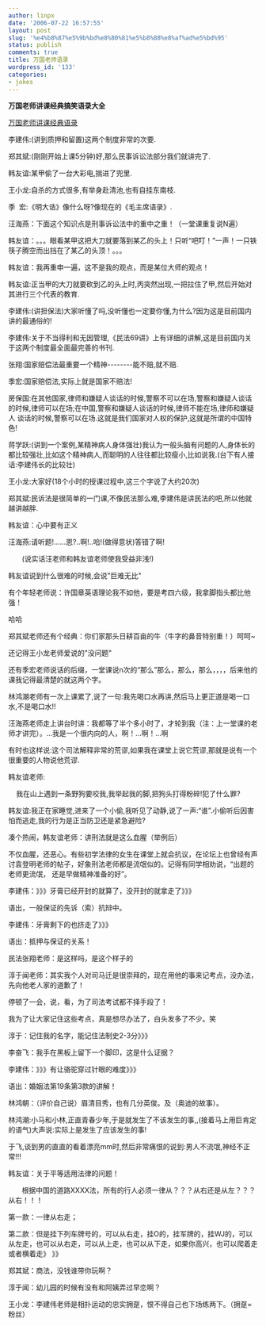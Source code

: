 ```yaml
---
author: linpx
date: '2006-07-22 16:57:55'
layout: post
slug: '%e4%b8%87%e5%9b%bd%e8%80%81%e5%b8%88%e8%af%ad%e5%bd%95'
status: publish
comments: true
title: 万国老师语录
wordpress_id: '133'
categories:
- jokes
---
```


**万国老师讲课经典搞笑语录大全**

[万国老师讲课经典语录](http://blog.esnai.com/truejane/archive/2005/08/17/29964.html)

李建伟:(讲到质押和留置)这两个制度非常的次要.

郑其斌:(刚刚开始上课5分钟)好,那么民事诉讼法部分我们就讲完了.

韩友谊:某甲偷了一台大彩电,揣进了兜里.

王小龙:自杀的方式很多,有举身赴清池,也有自挂东南枝.

季  宏:《明大诰》像什么呀?像现在的《毛主席语录》.

汪海燕：下面这个知识点是刑事诉讼法中的重中之重！（一堂课重复说N遍）

韩友谊：。。。眼看某甲这把大刀就要落到某乙的头上！只听“吧叮！”一声！一只铁筷子腾空而出挡在了某乙的头顶！。。。

韩友谊：我再重申一遍，这不是我的观点，而是某位大师的观点！

韩友谊:正当甲的大刀就要砍到乙的头上时,丙突然出现,一把拉住了甲,然后开始对其进行三个代表的教育.

李建伟:(讲担保法)大家听懂了吗,没听懂也一定要你懂,为什么?因为这是目前国内讲的最通俗的!

李建伟:关于不当得利和无因管理,《民法69讲》上有详细的讲解,这是目前国内关于这两个制度最全面最完善的书刊.

张翔:国家赔偿法最重要一个精神--------能不赔,就不赔.

季宏:国家赔偿法,实际上就是国家不赔法!

房保国:在其他国家,律师和嫌疑人谈话的时候,警察不可以在场,警察和嫌疑人谈话的时候,律师可以在场;在中国,警察和嫌疑人谈话的时候,律师不能在场,律师和嫌疑人
谈话的时候,警察可以在场.这就是我们国家对人权的保护,这就是所谓的中国特色!

蒋学跃:(讲到一个案例,某精神病人身体强壮)我认为一般头脑有问题的人,身体长的都比较强壮,比如这个精神病人,而聪明的人往往都比较瘦小,比如说我.(台下有人接
话:李建伟长的比较壮)

王小龙:大家好(18个小时的授课过程中,这三个字说了大约20次)

郑其斌:民诉法是很简单的一门课,不像民法那么难,李建伟是讲民法的吧,所以他就越讲越胖.

韩友谊：心中要有正义

汪海燕:请听题!......恩?..啊!..哈!(做得意状)答错了啊!

       (说实话汪老师和韩友谊老师使我受益非浅!)

韩友谊说到什么很难的时候,会说"巨难无比"

有个年轻老师说：许国章英语理论我不如他，要是考四六级，我拿脚指头都比他强！

哈哈

郑其斌老师还有个经典：你们家那头日耕百亩的牛（牛字的鼻音特别重！）呵呵~

还记得王小龙老师爱说的"没问题"

还有季宏老师说话的后缀，一堂课说n次的“那么”那么，那么，那么，，，，后来他的课我记得最清楚的就这两个字。

林鸿潮老师有一次上课累了,说了一句:我先喝口水再讲,然后马上更正道是喝一口水,不是喝口水!!

汪海燕老师走上讲台时讲：我都等了半个多小时了，才轮到我（注：上一堂课的老师才讲完）。...我是一个很内向的人，啊！...啊！...啊

有时也这样说:这个司法解释非常的荒谬,如果我在课堂上说它荒谬,那就是说有一个很重要的人物说他荒谬.

韩友谊老师:

    我在山上遇到一条野狗要咬我,我举起我的脚,把狗头打得粉碎!犯了什么罪?

韩友谊:我正在家睡觉,进来了一个小偷,我听见了动静,说了一声:“谁”.小偷听后因害怕而逃走,我的行为是正当防卫还是紧急避险?

凑个热闹，韩友谊老师：讲刑法就是这么血腥（举例后）

不仅血腥，还恶心。有些初学法律的女生在课堂上就会抗议，在论坛上也曾经有声讨袁登明老师的帖子，好象刑法老师都是流氓似的。记得有同学相劝说，“出题的老师更流氓，
还是早做精神准备的好”。

李建伟：》》》牙膏已经开封的就算了，没开封的就拿走了》》》

语出，一般保证的先诉（索）抗辩中。

李建伟：牙膏剩下的也挤走了》》》

语出：抵押与保证的关系！

民法张翔老师：是这样吗，是这个样子的

淳于闻老师：其实我个人对司马迁是很崇拜的，现在用他的事来记考点，没办法，先向他老人家的道歉了！

停顿了一会，说，看，为了司法考试都不择手段了！

我为了让大家记住这些考点，真是想尽办法了，白头发多了不少。笑

淳于：记住我的名字，能记住法制史2-3分》》》

李奋飞：我手在黑板上留下一个脚印，这是什么证据？

李建伟：》》》有让骆驼穿过针眼的难度》》》

语出：婚姻法第19条第3款的讲解！

林鸿朝：（评价自己说）眉清目秀，也有几分英俊。及（奥迪的故事）。

林鸿潮:小马和小林,正直青春少年,于是就发生了不该发生的事,,(接着马上用巨肯定的语气)大声说:实际上是发生了应该发生的事!

于飞,谈到男的直直的看着漂亮mm时,然后非常痛恨的说到:男人不流氓,神经不正常!!!

韩友谊：关于平等适用法律的问题！

       根据中国的道路XXXX法，所有的行人必须一律从？？？从右还是从左？？？从右！！！

第一款：一律从右走；

第二款：但是挂下列车牌号的，可以从右走，挂O的，挂军牌的，挂WJ的，可以从左走，也可以从右走，可以从上走，也可以从下走，如果你高兴，也可以爬着走或者横着走》
》》

郑其斌：商法，没钱谁带你玩啊？

淳于闻：幼儿园的时候有没有和阿姨弄过早恋啊？

王小龙：李建伟老师是相扑运动的忠实拥趸，恨不得自己也下场练两下。（拥趸=粉丝）

